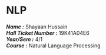 # NLP
***Name :*** Shayaan Hussain <br/>
***Hall Ticket Number :*** 19K41A04E6 <br/>
***Year/Sem :*** 4/1 <br/>
***Course :*** Natural Language Processing <br/> <br/>